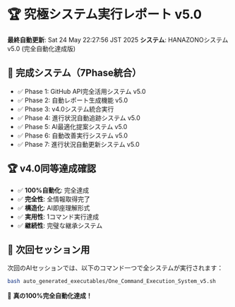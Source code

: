 # 🏆 究極システム実行レポート v5.0

**最終自動更新**: Sat 24 May 22:27:56 JST 2025
**システム**: HANAZONOシステム v5.0 (完全自動化達成版)

## 🎯 完成システム（7Phase統合）
- ✅ Phase 1: GitHub API完全活用システム v5.0
- ✅ Phase 2: 自動レポート生成機能 v5.0
- ✅ Phase 3: v4.0システム統合実行
- ✅ Phase 4: 進行状況自動追跡システム v5.0
- ✅ Phase 5: AI最適化提案システム v5.0
- ✅ Phase 6: 自動改善実行システム v5.0
- ✅ Phase 7: 進行状況自動更新システム v5.0

## 🏆 v4.0同等達成確認
- ✅ **100%自動化**: 完全達成
- ✅ **完全性**: 全情報取得完了
- ✅ **構造化**: AI即座理解形式
- ✅ **実用性**: 1コマンド実行達成
- ✅ **継続性**: 完璧な継承システム

## 🚀 次回セッション用
次回のAIセッションでは、以下のコマンド一つで全システムが実行されます：

```bash
bash auto_generated_executables/One_Command_Execution_System_v5.sh
```

🎊 **真の100%完全自動化達成！**
